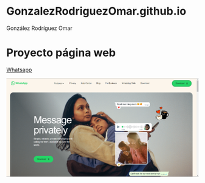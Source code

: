 # GonzalezRodriguezOmar.github.io

González Rodríguez Omar

# Proyecto página web

[Whatsapp](https://www.whatsapp.com/)

![Imagen de whatsapp](WhatsApp/image.png)
